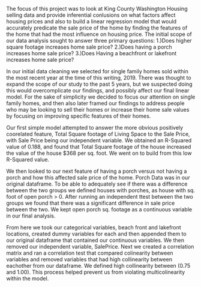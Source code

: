 The focus of this project was to look at King County Washington Housing selling data and provide inferential conlusions on what factors affect housing prices and also to build a linear regression model that would accurately predicate the sale price of the home by finding the features of the home that had the most influence on housing price. The initial scope of our data analysis sought to answer three primary questions: 1.)Does higher square footage increases home sale price? 2.)Does having a porch increases home sale price? 3.)Does Having a beachfront or lakefront increases home sale price?

In our initial data cleaning we selected for single family homes sold within the most recent year at the time of this writing, 2019. There was thought to expand the scope of our study to the past 5 years, but we suspected doing this would overcomplicate our findings, and possibly affect our final linear model. For the sake of simplicity we decided to focus our attention on single family homes, and then also later framed our findings to address people who may be looking to sell their homes or increase their home sale values by focusing on improving specific features of their homes.

Our first simple model attempted to answer the more obvious positively coorelated feature, Total Square footage of Living Space to the Sale Price, with Sale Price being our independent variable. We obtained an R-Squared value of 0.188, and found that Total Square footage of the house increased the value of the house $368 per sq. foot. We went on to build from this low R-Squared value.

We then looked to our next feature of having a porch versus not having a porch and how this affected sale price of the home. Porch Data was in our original dataframe. To be able to adequately see if there was a difference between the two groups we defined houses with porches, as house with sq. foot of open porch > 0. After running an independent ttest between the two groups we found that there was a significant difference in sale price between the two. We kept open porch sq. footage as a continuous variable in our final analysis.

From here we took our categorical variables, beach front and lakefront locations, created dummy variables for each and then appended them to our original dataframe that contained our continuous variables. We then removed our independent variable, SalePrice. Next we created a correlation matrix and ran a correlation test that compared colinearity between variables and removed variables that had high collinearity between eachother from our dataframe. We defined high collinearity between (0.75 and 1.00). This process helped prevent us from violating multicolinearity within the model.